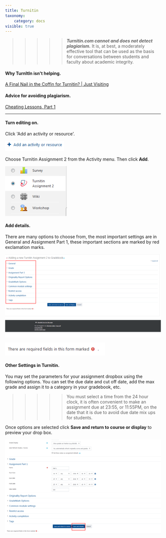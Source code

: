 ```yaml
---
title: Turnitin
taxonomy:
    category: docs
visible: true
---
```


>>>>> _**Turnitin.com cannot and does not detect plagiarism.**_ It is, at best, a moderately effective tool that can be used as the basis for conversations between students and faculty about academic integrity.

#### Why TurnItIn isn't helping.
<a class="embedly-card" data-card-controls="0" href="https://www.insidehighered.com/blogs/just-visiting/final-nail-coffin-turnitin">A Final Nail in the Coffin for Turnitin? | Just Visiting</a>
<script async src="//cdn.embedly.com/widgets/platform.js" charset="UTF-8"></script>

#### Advice for avoiding plagiarism.

<a class="embedly-card" data-card-controls="0" href="https://www.chronicle.com/article/Cheating-Lessons-Part-1/139453/">Cheating Lessons, Part 1</a>
<script async src="//cdn.embedly.com/widgets/platform.js" charset="UTF-8"></script>

---


#### Turn editing on.

Click 'Add an activity or resource'.

![](adding-documents-1.png)

Choose Turnitin Assignment 2 from the Activity menu. Then click **Add**.

![](turnitin-1.png)

#### Add details.
There are many options to choose from, the most important settings are in General and Assignment Part 1, these important sections are marked by red exclamation marks.

![](turnitin-2.png)

![](turnitin-3.png)

#### Other Settings in Turnitin.

You may set the parameters for your assignment dropbox using the following options. You can set the due date and cut off date, add the max grade and assign it to a category in your gradebook, etc.

>>>>> You must select a time from the 24 hour clock, it is often convenient to make an assignment due at 23:55, or 11:55PM, on the date that it is due to avoid due date mix ups for students.

Once options are selected click **Save and return to course or display** to preview your drop box.

![](turnitin-4.png)
